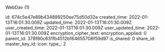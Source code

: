 WebDav (1)

id: 674c5e47e89b434889250ee75d50d32e
created_time: 2022-01-13T16:01:30.009Z
updated_time: 2022-01-13T16:01:30.009Z
user_created_time: 2022-01-13T16:01:30.009Z
user_updated_time: 2022-01-13T16:01:30.009Z
encryption_cipher_text: 
encryption_applied: 0
parent_id: 378f80c631fb4512b164655708f59d97
is_shared: 0
share_id: 
master_key_id: 
icon: 
type_: 2
